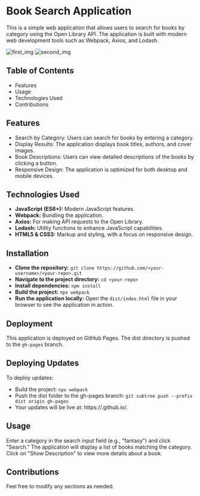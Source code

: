 # Book Search Application
This is a simple web application that allows users to search for books by category using the Open Library API. The application is built with modern web development tools such as Webpack, Axios, and Lodash.

![first_img](https://github.com/user-attachments/assets/b88170b9-092f-4e1b-b2c5-e442e924ee2f)
![second_img](https://github.com/user-attachments/assets/0a3d79ca-e8e9-46bb-ab4a-a7f47dbf9f52)


## Table of Contents
- Features
- Usage
- Technologies Used
- Contributions


## Features
- Search by Category: Users can search for books by entering a category.
- Display Results: The application displays book titles, authors, and cover images.
- Book Descriptions: Users can view detailed descriptions of the books by clicking a button.
- Responsive Design: The application is optimized for both desktop and mobile devices.

## Technologies Used
- **JavaScript (ES6+):** Modern JavaScript features.
- **Webpack:** Bundling the application.
- **Axios:** For making API requests to the Open Library.
- **Lodash:** Utility functions to enhance JavaScript capabilities.
- **HTML5 & CSS3:** Markup and styling, with a focus on responsive design.

## Installation

- **Clone the repository:**
   ```git clone https://github.com/<your-username>/<your-repo>.git```
- **Navigate to the project directory:**
```cd <your-repo>```
- **Install dependencies:**
```npm install```
- **Build the project:**
```npx webpack```
- **Run the application locally:**
 Open the ```dist/index.html``` file in your browser to see the application in action.

## Deployment
This application is deployed on GitHub Pages. The dist directory is pushed to the ```gh-pages``` branch.

## Deploying Updates
To deploy updates:

- Build the project:
```npx webpack```
- Push the dist folder to the gh-pages branch:
```git subtree push --prefix dist origin gh-pages```
- Your updates will be live at: https://<your-username>.github.io/<your-repo>.

## Usage
Enter a category in the search input field (e.g., "fantasy") and click "Search."
The application will display a list of books matching the category.
Click on "Show Description" to view more details about a book.

## Contributions
Feel free to modify any sections as needed. 
